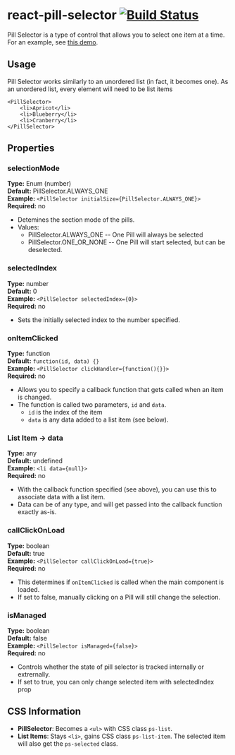 # react-pill-selector [![Build Status](https://travis-ci.org/BI/react-pill-selector.png)](https://travis-ci.org/BI/react-pill-selector)

Pill Selector is a type of control that allows you to select one item at a time. For an example, see [this demo](http://yeahbuthats.github.io/react-pill-selector/).

Usage
-----

Pill Selector works similarly to an unordered list (in fact, it becomes one). As an unordered list, every element will need to be list items

    <PillSelector>
        <li>Apricot</li>
        <li>Blueberry</li>
        <li>Cranberry</li>
    </PillSelector>


Properties
----------

### selectionMode ###

**Type:** Enum (number)  
**Default:** PillSelector.ALWAYS_ONE  
**Example:** `<PillSelector initialSize={PillSelector.ALWAYS_ONE}>`  
**Required:** no

* Detemines the section mode of the pills.
* Values:
    * PillSelector.ALWAYS_ONE -- One Pill will always be selected
    * PillSelector.ONE_OR_NONE -- One Pill will start selected, but can be deselected.

### selectedIndex ###

**Type:** number  
**Default:** 0  
**Example:** `<PillSelector selectedIndex={0}>`  
**Required:** no

* Sets the initially selected index to the number specified.

### onItemClicked ###

**Type:** function  
**Default:** `function(id, data) {}`  
**Example:** `<PillSelector clickHandler={function(){}}>`  
**Required:** no

* Allows you to specify a callback function that gets called when an item is changed.
* The function is called two parameters, `id` and `data`.
    * `id` is the index of the item
    * `data` is any data added to a list item (see below).

### List Item -> data ###

**Type:** any  
**Default:** undefined  
**Example:** `<li data={null}>`  
**Required:** no

* With the callback function specified (see above), you can use this to associate data with a list item.
* Data can be of any type, and will get passed into the callback function exactly as-is.

### callClickOnLoad ###

**Type:** boolean  
**Default:** true  
**Example:** `<PillSelector callClickOnLoad={true}>`  
**Required:** no

* This determines if `onItemClicked` is called when the main component is loaded.
* If set to false, manually clicking on a Pill will still change the selection.

### isManaged ###

**Type:** boolean  
**Default:** false  
**Example:** `<PillSelector isManaged={false}>`  
**Required:** no

* Controls whether the state of pill selector is tracked internally or extrernally.
* If set to true, you can only change selected item with selectedIndex prop

CSS Information
---------------

* **PillSelector**: Becomes a `<ul>` with CSS class `ps-list`.
* **List Items**: Stays `<li>`, gains CSS class `ps-list-item`. The selected item will also get the `ps-selected` class.